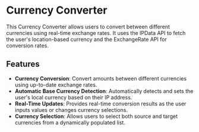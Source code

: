 # Currency Converter
This Currency Converter allows users to convert between different currencies using real-time exchange rates. It uses the IPData API to fetch the user's location-based currency and the ExchangeRate API for conversion rates.
## Features
- **Currency Conversion**: Convert amounts between different currencies using up-to-date exchange rates.
- **Automatic Base Currency Detection**: Automatically detects and sets the user's local currency based on their IP address.
- **Real-Time Updates**: Provides real-time conversion results as the user inputs values or changes currency selections.
- **Currency Selection**: Allows users to select both source and target currencies from a dynamically populated list.
